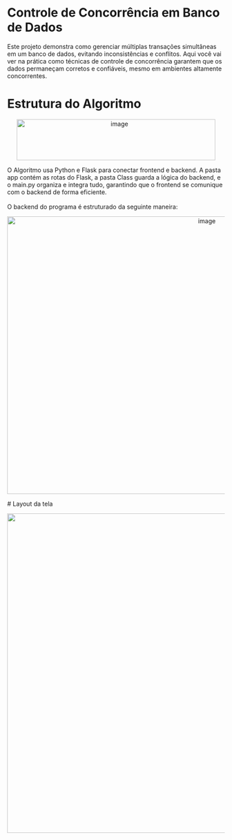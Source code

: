 # Controle de Concorrência em Banco de Dados

Este projeto demonstra como gerenciar múltiplas transações simultâneas em um banco de dados, evitando inconsistências e conflitos. Aqui você vai ver na prática como técnicas de controle de concorrência garantem que os dados permaneçam corretos e confiáveis, mesmo em ambientes altamente concorrentes.

# Estrutura do Algoritmo
<p align="center">
<img width="460" height="95" alt="image" src="https://github.com/user-attachments/assets/8ac9379c-fb0d-4258-b5d9-eb37a9dfb924" />
</p>
O Algoritmo usa Python e Flask para conectar frontend e backend. A pasta app contém as rotas do Flask, a pasta Class guarda a lógica do backend, e o main.py organiza e integra tudo, garantindo que o frontend se comunique com o backend de forma eficiente.<br><br>
O backend do programa é estruturado da seguinte maneira:

<p align="center">
<img width="909" height="643" alt="image" src="https://github.com/user-attachments/assets/64e5e19c-5990-4fae-b61a-ea1cea535830" />
</p>
# Layout da tela

<p align="center">
<img width="1600" height="740" alt="image" src="https://github.com/user-attachments/assets/e5f830e5-acff-4f6e-99cd-81b519dbf3c1" />
</p>
